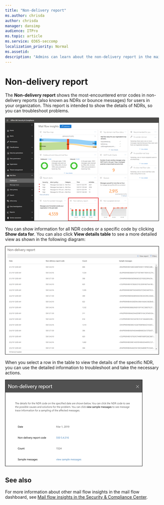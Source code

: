 ```yaml
---
title: "Non-delivery report"
ms.author: chrisda
author: chrisda
manager: dansimp
audience: ITPro
ms.topic: article
ms.service: O365-seccomp
localization_priority: Normal
ms.assetid: 
description: "Admins can learn about the non-delivery report in the mail flow dashboard in the Security & Compliance Center."
---
```


# Non-delivery report

The **Non-delivery report** shows the most-encountered error codes in non-delivery reports (also known as NDRs or bounce messages) for users in your organization. This report is intended to show the details of NDRs, so you can troubleshoot problems.

![The Non-delivery report in the mail flow dashboard in the Security & Compliance Center](../media/non-delivery-report-selected.png)

You can show information for all NDR codes or a specific code by clicking **Show data for**. You can also click **View details table** to see a more detailed view as shown in the following diagram:

![View details table in the Non-delivery report](../media/non-delivery-report-view-details-table.png)

When you select a row in the table to view the details of the specific NDR, you can use the detailed information to troubleshoot and take the necessary actions.

![Select a row in the details table in the Non-delivery report](../media/non-delivery-report-details-table-select-row.png)

## See also

For more information about other mail flow insights in the mail flow dashboard, see [Mail flow insights in the Security & Compliance Center](mail-flow-insights-v2.md).
